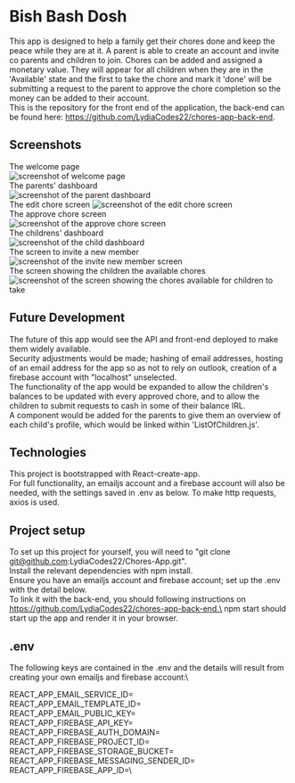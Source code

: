 # Bish Bash Dosh
This app is designed to help a family get their chores done and keep the peace while they are at it. A parent is able to create an account and invite co parents and children to join. Chores can be added and assigned a monetary value. They will appear for all children when they are in the 'Available' state and the first to take the chore and mark it 'done' will be submitting a request to the parent to approve the chore completion so the money can be added to their account.\
This is the repository for the front end of the application, the back-end can be found here: https://github.com/LydiaCodes22/chores-app-back-end.

## Screenshots
The welcome page \
![screenshot of welcome page](./src/images/screenshots/welcomePage.png "The welcome page") \
The parents' dashboard\
![screenshot of the parent dashboard](./src/images/screenshots/parentDashboard.png "The parents' dashboard") \
The edit chore screen
![screenshot of the edit chore screen](./src/images/screenshots/editChore.png "The edit chore screen") \
The approve chore screen\
![screenshot of the approve chore screen](./src/images/screenshots/approveChores.png "The approve chore screen") \
The childrens' dashboard\
![screenshot of the child dashboard](./src/images/screenshots/childDashboard.png "The childrens' dashboard")\
 The screen to invite a new member\
![screenshot of the invite new member screen](./src/images/screenshots/inviteNewMember.png "The screen to invite a new member") \
The screen showing the children the available chores\
![screenshot of the screen showing the chores available for children to take](./src/images/screenshots/availableChores.png "The screen showing the children the available chores") 


## Future Development
The future of this app would see the API and front-end deployed to make them widely available.\
Security adjustments would be made; hashing of email addresses, hosting of an email address for the app so as not to rely on outlook, creation of a firebase account with "localhost" unselected.\
The functionality of the app would be expanded to allow the children's balances to be updated with every approved chore, and to allow the children to submit requests to cash in some of their balance IRL. \
A component would be added for the parents to give them an overview of each child's profile, which would be linked within 'ListOfChildren.js'.

## Technologies
This project is bootstrapped with React-create-app.\
For full functionality, an emailjs account and a firebase account will also be needed, with the settings saved in .env as below.
To make http requests, axios is used.

## Project setup
To set up this project for yourself, you will need to "git clone git@github.com:LydiaCodes22/Chores-App.git".\
Install the relevant dependencies with npm install.\
Ensure you have an emailjs account and firebase account; set up the .env with the detail below.\
To link it with the back-end, you should following instructions on https://github.com/LydiaCodes22/chores-app-back-end.\
npm start should start up the app and render it in your browser.

## .env
The following keys are contained in the .env and the details will result from creating your own emailjs and firebase account:\

REACT_APP_EMAIL_SERVICE_ID=\
REACT_APP_EMAIL_TEMPLATE_ID=\
REACT_APP_EMAIL_PUBLIC_KEY=\
REACT_APP_FIREBASE_API_KEY=\
REACT_APP_FIREBASE_AUTH_DOMAIN=\
REACT_APP_FIREBASE_PROJECT_ID=\
REACT_APP_FIREBASE_STORAGE_BUCKET=\
REACT_APP_FIREBASE_MESSAGING_SENDER_ID=\
REACT_APP_FIREBASE_APP_ID=\